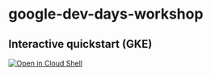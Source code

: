 # google-dev-days-workshop

## Interactive quickstart (GKE)

[![Open in Cloud Shell](https://gstatic.com/cloudssh/images/open-btn.svg)](https://ssh.cloud.google.com/cloudshell/editor?cloudshell_git_repo=https%3A%2F%2Fgithub.com%2Fgmflau%2Fgoogle-dev-days-workshop&shellonly=true&cloudshell_image=gcr.io/ds-artifacts-cloudshell/deploystack_custom_image)


